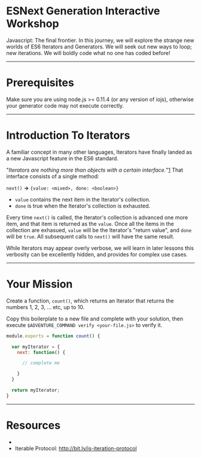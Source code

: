 # ESNext Generation Interactive Workshop

Javascript: The final frontier.
In this journey, we will explore the strange new worlds of ES6 Iterators
and Generators.
We will seek out new ways to loop; new iterations.
We will boldly code what no one has coded before!

----

# Prerequisites

Make sure you are using node.js >= 0.11.4 (or any version of iojs), otherwise
your generator code may not execute correctly.

----

# Introduction To Iterators

A familiar concept in many other languages, Iterators have finally landed as a
new Javascript feature in the ES6 standard.

"_Iterators are nothing more than objects with a certain interface._"[1] That
interface consists of a single method:

`next()` **->** `{value: <mixed>, done: <boolean>}`

* `value` contains the next item in the Iterator's collection.
* `done` is true when the Iterator's collection is exhausted.

Every time `next()` is called, the Iterator's collection is advanced one more
item, and that item is returned as the `value`. Once all the items in the
collection are exhasued, `value` will be the Iterator's "return value", and
`done` will be `true`. All subsequent calls to `next()` will have the same
result.

While Iterators may appear overly verbose, we will learn in later lessons this
verbosity can be excellently hidden, and provides for complex use cases.

----

# Your Mission

Create a function, `count()`, which returns an Iterator that returns the numbers
1, 2, 3, ... etc, up to 10.

Copy this boilerplate to a new file and complete with your solution, then
execute `$ADVENTURE_COMMAND verify <your-file.js>` to verify it.

```js
module.exports = function count() {

  var myIterator = {
    next: function() {

      // complete me

    }
  }

  return myIterator;
}
```

----

# Resources

 * [1]: http://bit.ly/js-ues6-iterators
 * Iterable Protocol: http://bit.ly/js-iteration-protocol
